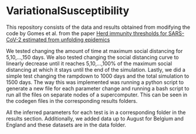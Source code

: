 # VariationalSusceptibility

This repository consists of the data and results obtained from modifying the code by Gomes et al. from the paper [Herd immunity thresholds for SARS-CoV-2 estimated from unfolding epidemics](https://www.medrxiv.org/content/10.1101/2020.07.23.20160762v2.full.pdf) 
 
We tested changing the amount of time at maximum social distancing for 5,10,...,150 days. We also tested changing the social distancing curve to linearly decrease until it reaches 5,10,...,100% of the maximum social distancing at which it stays until the end of the simulation. Lastly, we did a simple test changing the rampdown to 1000 days and the total simulation to 1500 days. The way this was implemented was running a python script to generate a new file for each parameter change and running a bash script to run all the files on separate nodes of a supercomputer. This can be seen in the codegen files in the corresponding results folders.

All the inferred parameters for each test is in a corresponding folder in the results section. Additionally, we added data up to August for Belgium and England and these datasets are in the data folder.

